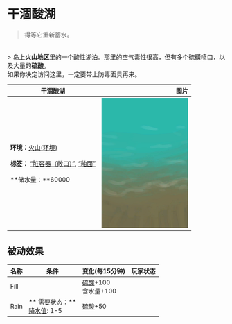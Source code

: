 # 干涸酸湖  
> 得等它重新蓄水。  
<br>  
> 岛上<b>火山地区</b>里的一个酸性湖泊。那里的空气毒性很高，但有多个硫磺喷口，以及大量的<b>硫酸</b>。<br>如果你决定访问这里，一定要带上防毒面具再来。  
  
  干涸酸湖  |   图片   
 ----  |  ----:   
 **环境：**[火山(环境)](Env_AcidLake.md)<br><br>**标签：**	[“脏容器（敞口）”](tag_ContainerDirty.md), [“釉面”](tag_Glazed.md)<br><br>**储水量：**60000  |  <img decoding="async" src="Sprite/AcidShore.png" href="a.md" style="max-width:300px;max-height:300px;">   
  
## 被动效果  
名称  |  条件  |  变化(每15分钟)  |  玩家状态  
----  |  ----  |  ----  |  ----  
Fill  |    |  [硫酸](LQ_Vitriol.md)+100<br>含水量+100  |    
Rain  |  ** 需要状态：**<br>[降水值](RainValue.md): 1-5  |  [硫酸](LQ_Vitriol.md)+50  |    
